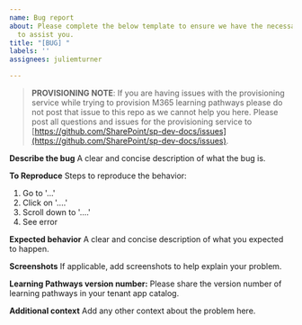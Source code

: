 ```yaml
---
name: Bug report
about: Please complete the below template to ensure we have the necessary details
  to assist you.
title: "[BUG] "
labels: ''
assignees: juliemturner

---
```


>**PROVISIONING NOTE**: If you are having issues with the provisioning service while trying to provision M365 learning pathways please do not post that issue to this repo as we cannot help you here. Please post all questions and issues for the provisioning service to [https://github.com/SharePoint/sp-dev-docs/issues](https://github.com/SharePoint/sp-dev-docs/issues).

**Describe the bug**
A clear and concise description of what the bug is.

**To Reproduce**
Steps to reproduce the behavior:
1. Go to '...'
2. Click on '....'
3. Scroll down to '....'
4. See error

**Expected behavior**
A clear and concise description of what you expected to happen.

**Screenshots**
If applicable, add screenshots to help explain your problem.

**Learning Pathways version number:**
Please share the version number of learning pathways in your tenant app catalog.

**Additional context**
Add any other context about the problem here.
